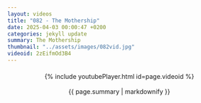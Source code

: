 ```yaml
---
layout: videos
title: "082 - The Mothership"
date: 2025-04-03 00:00:47 +0200
categories: jekyll update
summary: The Mothership
thumbnail: "../assets/images/082vid.jpg"
videoid: 2zEifmOd3B4
---
```


<div style="text-align: center; margin-top: 20px;">
  {% include youtubePlayer.html id=page.videoid %}
  <p style="margin-top: 15px; font-size: 1.2em; color: #333;">
    <p>{{ page.summary | markdownify }}</p>
  </p>
</div>
